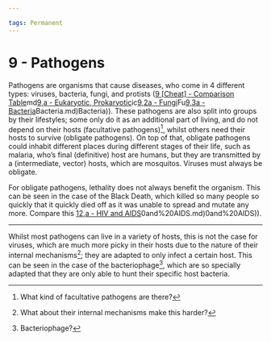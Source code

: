 ```yaml
---

tags: Permanent 
---
```


# 9 - Pathogens

Pathogens are organisms that cause diseases, who come in 4 different types: viruses, bacteria, fungi, and protists ([9 [Cheat] - Comparison Table](9%20[Cheat]%20-%20Comparison%20Table.md)md[9,a - Eukaryotic, Prokaryotic](9,a%20-%20Eukaryotic,%20Prokaryotic.md)ic[9,2a - Fungi](9,2a%20-%20Fungi.md)Fu[9,3a - Bacteria](9,3a%20-%20Bacteria.md)Bacteria.md)Bacteria)). These pathogens are also split into groups by their lifestyles; some only do it as an additional part of living, and do not depend on their hosts (facultative pathogens)[^1], whilst others need their hosts to survive (obligate pathogens). On top of that, obligate pathogens could inhabit different places during different stages of their life, such as malaria, who’s final (definitive) host are humans, but they are transmitted by a (intermediate, vector) hosts, which are mosquitos. Viruses must always be obligate.

For obligate pathogens, lethality does not always benefit the organism. This can be seen in the case of the Black Death, which killed so many people so quickly that it quickly died off as it was unable to spread and mutate any more. Compare this [12,a - HIV and AIDS](12,a%20-%20HIV%20and%20AIDS.md)0and%20AIDS.md)0and%20AIDS)). 

---

Whilst most pathogens can live in a variety of hosts, this is not the case for viruses, which are much more picky in their hosts due to the nature of their internal mechanisms[^3]; they are adapted to only infect a certain host. This can be seen in the case of the bacteriophage[^4], which are so specially adapted that they are only able to hunt their specific host bacteria.

[^1]: What kind of facultative pathogens are there?
[^2]: Do all pathogens become more and more mild over time?  Would this happen to malaria and other deadly pathogens?
[^3]: What about their internal mechanisms make this harder?
[^4]: Bacteriophage?
